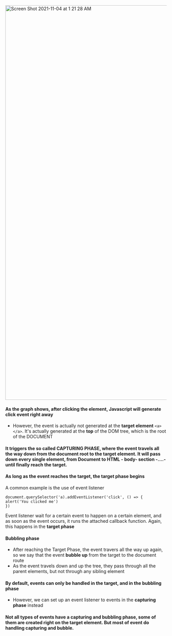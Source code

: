 
<img width="1233" alt="Screen Shot 2021-11-04 at 1 21 28 AM" src="https://user-images.githubusercontent.com/37787994/140280608-564a2bc3-c901-4444-b679-02ca6f90af73.png">

#### As the graph shows, after clicking the <a></a> element, Javascript will generate click event right away
- However, the event is actually not generated at the **target element** `<a></a>`. It's actually generated at the **top** of the DOM tree, which is the root of the DOCUMENT

#### It triggers the so called CAPTURING PHASE, where the event travels all the way down from the document root to the target element. It will pass down every single element, from Document to HTML - body- section -....- until finally reach the target.

#### As long as the event reaches the target, the target phase begins

A common example is the use of event listener

```JS
document.querySelector('a).addEventListener('click', () => {
alert('You clicked me')
})
```
Event listener wait for a certain event to happen on a certain element, and as soon as the event occurs, it runs the attached callback function. Again, this happens in the **target phase**

#### Bubbling phase
- After reaching the Target Phase, the event travers all the way up again, so we say that the event **bubble up** from the target to the document route
- As the event travels down and up the tree, they pass through all the parent elements, but not through any sibling element


#### By default, events can only be handled in the target, and in the bubbling phase
- However, we can set up an event listener to events in the **capturing phase** instead

#### Not all types of events have a capturing and bubbling phase, some of them are created right on the target element. But most of event do handling capturing and bubble.
